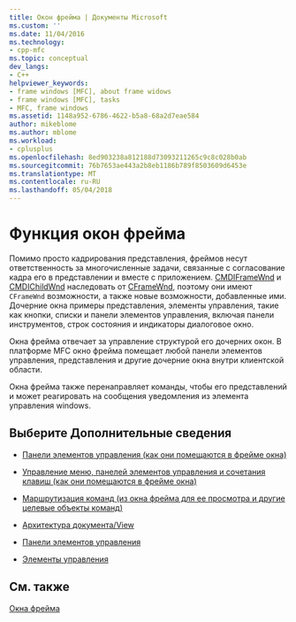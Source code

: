 ```yaml
---
title: Окон фрейма | Документы Microsoft
ms.custom: ''
ms.date: 11/04/2016
ms.technology:
- cpp-mfc
ms.topic: conceptual
dev_langs:
- C++
helpviewer_keywords:
- frame windows [MFC], about frame widows
- frame windows [MFC], tasks
- MFC, frame windows
ms.assetid: 1148a952-6786-4622-b5a8-68a2d7eae584
author: mikeblome
ms.author: mblome
ms.workload:
- cplusplus
ms.openlocfilehash: 8ed903238a812188d73093211265c9c8c028b0ab
ms.sourcegitcommit: 76b7653ae443a2b8eb1186b789f8503609d6453e
ms.translationtype: MT
ms.contentlocale: ru-RU
ms.lasthandoff: 05/04/2018
---
```

# <a name="what-frame-windows-do"></a>Функция окон фрейма
Помимо просто кадрирования представления, фреймов несут ответственность за многочисленные задачи, связанные с согласование кадра его в представлении и вместе с приложением. [CMDIFrameWnd](../mfc/reference/cmdiframewnd-class.md) и [CMDIChildWnd](../mfc/reference/cmdichildwnd-class.md) наследовать от [CFrameWnd](../mfc/reference/cframewnd-class.md), поэтому они имеют `CFrameWnd` возможности, а также новые возможности, добавленные ими. Дочерние окна примеры представления, элементы управления, такие как кнопки, списки и панели элементов управления, включая панели инструментов, строк состояния и индикаторы диалоговое окно.  
  
 Окна фрейма отвечает за управление структурой его дочерних окон. В платформе MFC окно фрейма помещает любой панели элементов управления, представления и другие дочерние окна внутри клиентской области.  
  
 Окна фрейма также перенаправляет команды, чтобы его представлений и может реагировать на сообщения уведомления из элемента управления windows.  
  
## <a name="what-do-you-want-to-know-more-about"></a>Выберите Дополнительные сведения  
  
-   [Панели элементов управления (как они помещаются в фрейме окна)](../mfc/control-bars.md)  
  
-   [Управление меню, панелей элементов управления и сочетания клавиш (как они помещаются в фрейме окна)](../mfc/managing-menus-control-bars-and-accelerators.md)  
  
-   [Маршрутизация команд (из окна фрейма для ее просмотра и другие целевые объекты команд)](../mfc/command-routing.md)  
  
-   [Архитектура документа/View](../mfc/document-view-architecture.md)  
  
-   [Панели элементов управления](../mfc/control-bars.md)  
  
-   [Элементы управления](../mfc/controls-mfc.md)  
  
## <a name="see-also"></a>См. также  
 [Окна фрейма](../mfc/frame-windows.md)

